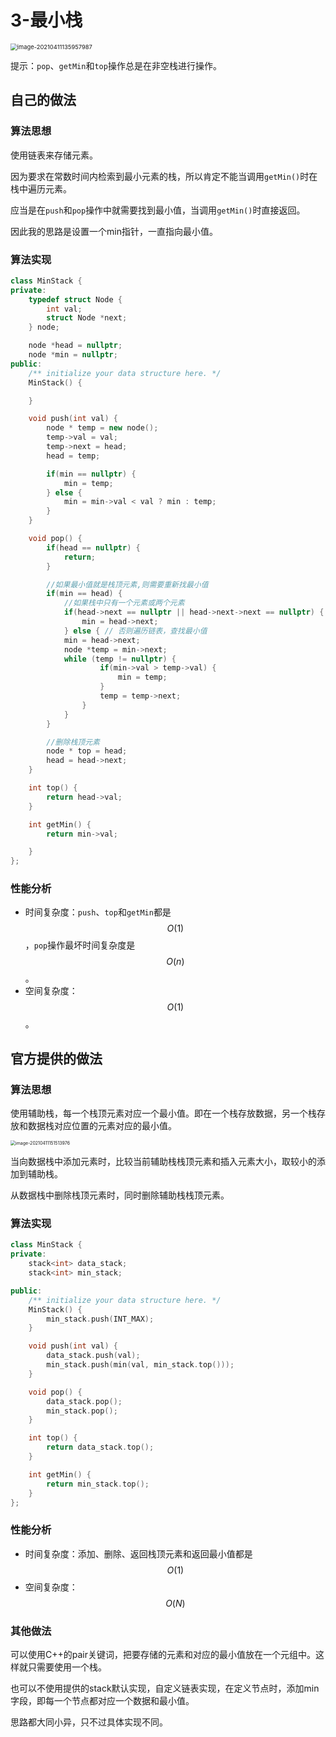 # 3-最小栈

<img src="https://crayon-1302863897.cos.ap-beijing.myqcloud.com/image/image-20210411135957987.png" alt="image-20210411135957987" style="zoom:67%;" />

提示：`pop`、`getMin`和`top`操作总是在非空栈进行操作。



## 自己的做法

### 算法思想

使用链表来存储元素。

因为要求在常数时间内检索到最小元素的栈，所以肯定不能当调用`getMin()`时在栈中遍历元素。

应当是在`push`和`pop`操作中就需要找到最小值，当调用`getMin()`时直接返回。

因此我的思路是设置一个min指针，一直指向最小值。



### 算法实现

```c++
class MinStack {
private:
    typedef struct Node {
        int val;
        struct Node *next;
    } node;

    node *head = nullptr;
    node *min = nullptr;
public:
    /** initialize your data structure here. */
    MinStack() {

    }

    void push(int val) {
        node * temp = new node();
        temp->val = val;
        temp->next = head;
        head = temp;

        if(min == nullptr) {
            min = temp;
        } else {
            min = min->val < val ? min : temp;
        }
    }

    void pop() {
        if(head == nullptr) {
            return;
        }

        //如果最小值就是栈顶元素,则需要重新找最小值
        if(min == head) {
            //如果栈中只有一个元素或两个元素
            if(head->next == nullptr || head->next->next == nullptr) {
                min = head->next;
            } else { // 否则遍历链表，查找最小值
            min = head->next;
            node *temp = min->next;
            while (temp != nullptr) {
                    if(min->val > temp->val) {
                        min = temp;
                    }
                    temp = temp->next;
                }
            }
        }

        //删除栈顶元素
        node * top = head;
        head = head->next;
    }

    int top() {
        return head->val;
    }

    int getMin() {
        return min->val;

    }
};
```



### 性能分析

- 时间复杂度：`push`、`top`和`getMin`都是$$O(1)$$，`pop`操作最坏时间复杂度是$$O(n)$$。
- 空间复杂度：$$O(1)$$。





## 官方提供的做法

### 算法思想

使用辅助栈，每一个栈顶元素对应一个最小值。即在一个栈存放数据，另一个栈存放和数据栈对应位置的元素对应的最小值。

<img src="https://crayon-1302863897.cos.ap-beijing.myqcloud.com/image/image-20210411151513976.png" alt="image-20210411151513976" style="zoom:50%;" />

当向数据栈中添加元素时，比较当前辅助栈栈顶元素和插入元素大小，取较小的添加到辅助栈。

从数据栈中删除栈顶元素时，同时删除辅助栈栈顶元素。



### 算法实现

```c++
class MinStack {
private:
    stack<int> data_stack;
    stack<int> min_stack;

public:
    /** initialize your data structure here. */
    MinStack() {
        min_stack.push(INT_MAX);
    }

    void push(int val) {
        data_stack.push(val);
        min_stack.push(min(val, min_stack.top()));
    }

    void pop() {
        data_stack.pop();
        min_stack.pop();
    }

    int top() {
        return data_stack.top();
    }

    int getMin() {
        return min_stack.top();
    }
};
```



### 性能分析

- 时间复杂度：添加、删除、返回栈顶元素和返回最小值都是$$O(1)$$
- 空间复杂度：$$O(N)$$



### 其他做法

可以使用C++的pair关键词，把要存储的元素和对应的最小值放在一个元组中。这样就只需要使用一个栈。

也可以不使用提供的stack默认实现，自定义链表实现，在定义节点时，添加min字段，即每一个节点都对应一个数据和最小值。

思路都大同小异，只不过具体实现不同。



